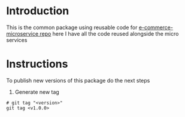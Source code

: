 # Introduction

This is the common package using reusable code for [e-commerce-microservice repo](https://github.com/Kiyosh31/e-commerce-microservice)
here I have all the code reused alongside the micro services

# Instructions

To publish new versions of this package do the next steps

1. Generate new tag

```console
# git tag "<version>"
git tag <v1.0.0>
```
